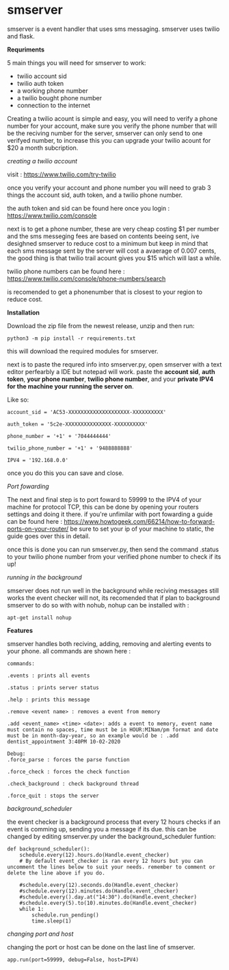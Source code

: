# smserver

smserver is a event handler that uses sms messaging. smserver uses twilio and flask.


**Requriments**

5 main things you will need for smserver to work:

* twilio account sid
* twilio auth token
* a working phone number
* a twilio bought phone number
* connection to the internet

Creating a twilio acount is simple and easy, you will need to verify a phone number for your account, make sure you verify the phone number that will be the reciving number for the server, smserver can only send to one verifyed number, to increase this you can upgrade your twilio acount for $20 a month subcription.

_creating a twilio account_

visit : https://www.twilio.com/try-twilio

once you verify your account and phone number you will need to grab 3 things the account sid, auth token, and a twilio phone number.

the auth token and sid can be found here once you login : https://www.twilio.com/console

next is to get a phone number, these are very cheap costing $1 per number and the sms messeging fees are based on contents beeing sent, ive desighned smserver to reduce cost to a minimum but keep in mind that each sms message sent by the server will cost a avaerage of 0.007 cents, the good thing is that twilio trail acount gives you $15 which will last a while.

twilio phone numbers can be found here : https://www.twilio.com/console/phone-numbers/search

is recomended to get a phonenumber that is closest to your region to reduce cost.

**Installation**

Download the zip file from the newest release, unzip and then run:

```
python3 -m pip install -r requirements.txt
```

this will download the required modules for smserver.

next is to paste the requred info into smserver.py, open smserver with a text editor perfearbly a IDE but notepad will work.
paste the **account sid**, **auth token**, **your phone number**, **twilio phone number**, and your **private IPV4 for the machine your running the server on**.

Like so:

```
account_sid = 'AC53-XXXXXXXXXXXXXXXXXXXX-XXXXXXXXXX'

auth_token = '5c2e-XXXXXXXXXXXXXXX-XXXXXXXXXX'

phone_number = '+1' + '7044444444'

twilio_phone_number = '+1' + '9488888888'

IPV4 = '192.168.0.0'
```

once you do this you can save and close.

_Port fowarding_

The next and final step is to port foward to 59999 to the IPV4 of your machine for protocol TCP, this can be done by opening your routers settings and doing it there. if you're unfimilar with port fowarding a guide can be found here : https://www.howtogeek.com/66214/how-to-forward-ports-on-your-router/
be sure to set your ip of your machine to static, the guide goes over this in detail.

once this is done you can run smserver.py, then send the command .status to your twilio phone number from your verified phone number to check if its up!


_running in the background_

smserver does not run well in the background while reciving messages still works the event checker will not, its recomended that if plan to background smserver to do so with with nohub, nohup can be installed with : 
```
apt-get install nohup
```
**Features**

smserver handles both reciving, adding, removing and alerting events to your phone. all commands are shown here :

```
commands:

.events : prints all events

.status : prints server status

.help : prints this message

.remove <event name> : removes a event from memory
  
.add <event_name> <time> <date>: adds a event to memory, event name must contain no spaces, time must be in HOUR:MINam/pm format and date must be in month-day-year, so an example would be : .add dentist_appointment 3:40PM 10-02-2020

Debug:
.force_parse : forces the parse function

.force_check : forces the check function

.check_background : check background thread

.force_quit : stops the server
```

_background_scheduler_

the event checker is a background process that every 12 hours checks if an event is comming up, sending you a message if its due. this can be changed by editing smserver.py under the background_scheduler funtion:
```
def background_scheduler():
    schedule.every(12).hours.do(Handle.event_checker)
    # By default event_checker is ran every 12 hours but you can uncomment the lines below to suit your needs. remember to comment or delete the line above if you do.

    #schedule.every(12).seconds.do(Handle.event_checker)
    #schedule.every(12).minutes.do(Handle.event_checker)
    #schedule.every().day.at("14:30").do(Handle.event_checker)
    #schedule.every(5).to(10).minutes.do(Handle.event_checker)
    while 1:
        schedule.run_pending()
        time.sleep(1)
```

_changing port and host_

changing the port or host can be done on the last line of smserver.
```
app.run(port=59999, debug=False, host=IPV4)
```

